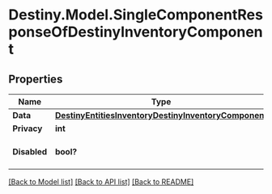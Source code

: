 # Destiny.Model.SingleComponentResponseOfDestinyInventoryComponent

## Properties

Name | Type | Description | Notes
------------ | ------------- | ------------- | -------------
**Data** | [**DestinyEntitiesInventoryDestinyInventoryComponent**](DestinyEntitiesInventoryDestinyInventoryComponent.md) |  | [optional] 
**Privacy** | **int** |  | [optional] 
**Disabled** | **bool?** | If true, this component is disabled. | [optional] 

[[Back to Model list]](../README.md#documentation-for-models) [[Back to API list]](../README.md#documentation-for-api-endpoints) [[Back to README]](../README.md)

